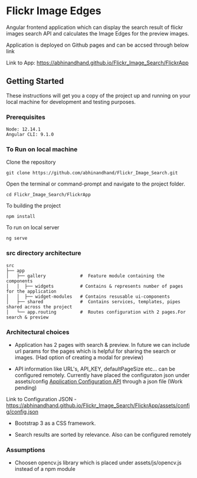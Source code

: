 # Flickr Image Edges

 Angular frontend application which can display the search result of flickr images search API and calculates the Image Edges for the preview images.

Application is deployed on Github pages and can be accsed through below link

Link to App: https://abhinandhand.github.io/Flickr_Image_Search/FlickrApp


 ## Getting Started

These instructions will get you a copy of the project up and running on your local machine for development and testing purposes.

### Prerequisites

```
Node: 12.14.1
Angular CLI: 9.1.0
```

### To Run on local machine

Clone the repository

```
git clone https://github.com/abhinandhand/Flickr_Image_Search.git
```

Open the terminal or command-prompt and navigate to the project folder. 

```
cd Flickr_Image_Search/FlickrApp
```

To building the project

```
npm install
```

To run on local server

```
ng serve
```

### src directory architecture

    src
    ├── app                    
    │   ├── gallery             #  Feature module containing the components 
    │   │  ├── widgets          # Contains & represents number of pages for the application
    │   │  ├── widget-modules   # Contains resusable ui-components
    │   ├── shared              #  Contains services, templates, pipes shared across the project
    │   └── app.routing         #  Routes configuration with 2 pages.For search & preview


### Architectural choices

* Application has 2 pages with search & preview. In future we can include url params for the pages which is helpful for sharing the search or images. (Had option of creating a modal for preview)

* API information like URL's, API_KEY, defaultPageSize etc... can be configured remotely. Currently have placed the configuraton json under assets/config [Application Configuration API](https://abhinandhand.github.io/Flickr_Image_Search/FlickrApp/assets/config/config.json) through a json file (Work pending)

Link to Configuration JSON - https://abhinandhand.github.io/Flickr_Image_Search/FlickrApp/assets/config/config.json

* Bootstrap 3 as a CSS framework.

* Search results are sorted by relevance. Also can be configured remotely



### Assumptions
* Choosen opencv.js library which is placed under assets/js/opencv.js instead of a npm module
    









